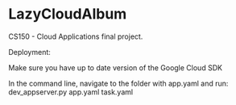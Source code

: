 # LazyCloudAlbum
CS150 - Cloud Applications final project.


Deployment:

Make sure you have up to date version of the Google Cloud SDK

In the command line, navigate to the folder with app.yaml and run:
dev_appserver.py app.yaml task.yaml
